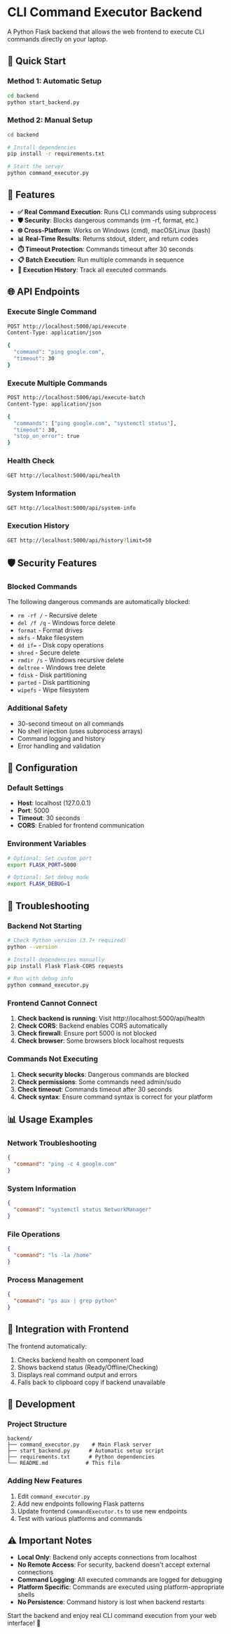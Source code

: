 # CLI Command Executor Backend

A Python Flask backend that allows the web frontend to execute CLI commands directly on your laptop.

## 🚀 Quick Start

### Method 1: Automatic Setup

```bash
cd backend
python start_backend.py
```

### Method 2: Manual Setup

```bash
cd backend

# Install dependencies
pip install -r requirements.txt

# Start the server
python command_executor.py
```

## 🔧 Features

- **✅ Real Command Execution**: Runs CLI commands using subprocess
- **🛡️ Security**: Blocks dangerous commands (rm -rf, format, etc.)
- **🌐 Cross-Platform**: Works on Windows (cmd), macOS/Linux (bash)
- **📊 Real-Time Results**: Returns stdout, stderr, and return codes
- **⏱️ Timeout Protection**: Commands timeout after 30 seconds
- **📋 Batch Execution**: Run multiple commands in sequence
- **📜 Execution History**: Track all executed commands

## 🌐 API Endpoints

### Execute Single Command

```bash
POST http://localhost:5000/api/execute
Content-Type: application/json

{
  "command": "ping google.com",
  "timeout": 30
}
```

### Execute Multiple Commands

```bash
POST http://localhost:5000/api/execute-batch
Content-Type: application/json

{
  "commands": ["ping google.com", "systemctl status"],
  "timeout": 30,
  "stop_on_error": true
}
```

### Health Check

```bash
GET http://localhost:5000/api/health
```

### System Information

```bash
GET http://localhost:5000/api/system-info
```

### Execution History

```bash
GET http://localhost:5000/api/history?limit=50
```

## 🛡️ Security Features

### Blocked Commands

The following dangerous commands are automatically blocked:

- `rm -rf /` - Recursive delete
- `del /f /q` - Windows force delete
- `format` - Format drives
- `mkfs` - Make filesystem
- `dd if=` - Disk copy operations
- `shred` - Secure delete
- `rmdir /s` - Windows recursive delete
- `deltree` - Windows tree delete
- `fdisk` - Disk partitioning
- `parted` - Disk partitioning
- `wipefs` - Wipe filesystem

### Additional Safety

- 30-second timeout on all commands
- No shell injection (uses subprocess arrays)
- Command logging and history
- Error handling and validation

## 🔧 Configuration

### Default Settings

- **Host**: localhost (127.0.0.1)
- **Port**: 5000
- **Timeout**: 30 seconds
- **CORS**: Enabled for frontend communication

### Environment Variables

```bash
# Optional: Set custom port
export FLASK_PORT=5000

# Optional: Set debug mode
export FLASK_DEBUG=1
```

## 🐛 Troubleshooting

### Backend Not Starting

```bash
# Check Python version (3.7+ required)
python --version

# Install dependencies manually
pip install Flask Flask-CORS requests

# Run with debug info
python command_executor.py
```

### Frontend Cannot Connect

1. **Check backend is running**: Visit http://localhost:5000/api/health
2. **Check CORS**: Backend enables CORS automatically
3. **Check firewall**: Ensure port 5000 is not blocked
4. **Check browser**: Some browsers block localhost requests

### Commands Not Executing

1. **Check security blocks**: Dangerous commands are blocked
2. **Check permissions**: Some commands need admin/sudo
3. **Check timeout**: Commands timeout after 30 seconds
4. **Check syntax**: Ensure command syntax is correct for your platform

## 📊 Usage Examples

### Network Troubleshooting

```json
{
  "command": "ping -c 4 google.com"
}
```

### System Information

```json
{
  "command": "systemctl status NetworkManager"
}
```

### File Operations

```json
{
  "command": "ls -la /home"
}
```

### Process Management

```json
{
  "command": "ps aux | grep python"
}
```

## 🔄 Integration with Frontend

The frontend automatically:

1. Checks backend health on component load
2. Shows backend status (Ready/Offline/Checking)
3. Displays real command output and errors
4. Falls back to clipboard copy if backend unavailable

## 📝 Development

### Project Structure

```
backend/
├── command_executor.py    # Main Flask server
├── start_backend.py      # Automatic setup script
├── requirements.txt      # Python dependencies
└── README.md            # This file
```

### Adding New Features

1. Edit `command_executor.py`
2. Add new endpoints following Flask patterns
3. Update frontend `CommandExecutor.ts` to use new endpoints
4. Test with various platforms and commands

## ⚠️ Important Notes

- **Local Only**: Backend only accepts connections from localhost
- **No Remote Access**: For security, backend doesn't accept external connections
- **Command Logging**: All executed commands are logged for debugging
- **Platform Specific**: Commands are executed using platform-appropriate shells
- **No Persistence**: Command history is lost when backend restarts

Start the backend and enjoy real CLI command execution from your web interface! 🚀
